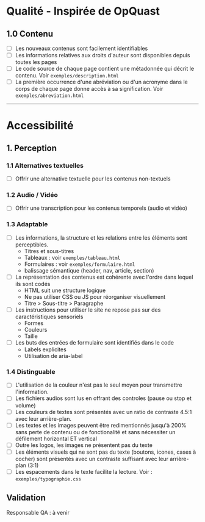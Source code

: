 # Qualité  - Inspirée de OpQuast
  
## 1.0 Contenu
- [ ] Les nouveaux contenus sont facilement identifiables
- [ ] Les informations relatives aux droits d'auteur sont disponibles depuis toutes les pages
- [ ] Le code source de chaque page contient une métadonnée qui décrit le contenu.  Voir `exemples/description.html`
- [ ]  La première occurrence d'une abréviation ou d'un acronyme dans le corps de chaque page donne accès à sa signification. Voir `exemples/abreviation.html`

---

# Accessibilité

## 1. Perception

### 1.1 Alternatives textuelles
- [ ] Offrir une alternative textuelle pour les contenus non-textuels
### 1.2 Audio / Vidéo
- [ ] Offrir une transcription pour les contenus temporels (audio et vidéo)
### 1.3 Adaptable
- [ ] Les informations, la structure et les relations entre les éléments sont perceptibles. 
    - Titres et sous-titres
    - Tableaux : voir `exemples/tableau.html`
    - Formulaires : voir `exemples/formulaire.html`
    - balissage sémantique (header, nav, article, section)
- [ ] La représentation des contenus est cohérente avec l'ordre dans lequel ils sont codés
    - HTML suit une structure logique
    - Ne pas utiliser CSS ou JS pour réorganiser visuellement
    - Titre > Sous-titre > Paragraphe
- [ ] Les instructions pour utiliser le site ne repose pas sur des caractéristiques sensoriels
    - Formes
    - Couleurs
    - Taille
 - [ ] Les buts des entrées de formulaire sont identifiés dans le code
    - Labels explicites
    - Utilisation de aria-label
### 1.4 Distinguable
- [ ] L'utilisation de la couleur n'est pas le seul moyen pour transmettre l'information.
- [ ] Les fichiers audios sont lus en offrant des controles (pause ou stop et volume)
- [ ] Les couleurs de textes sont présentés avec un ratio de contraste 4.5:1 avec leur arrière-plan.
- [ ] Les textes et les images peuvent être redimentionnés jusqu'à 200% sans perte de contenu ou de fonctionalité et sans nécessiter un défilement horizontal ET vertical
- [ ] Outre les logos, les images ne présentent pas du texte
- [ ] Les éléments visuels qui ne sont pas du texte (boutons, icones, cases à cocher) sont présentés avec un contraste suffisant avec leur arrière-plan (3:1)
- [ ] Les espacements dans le texte facilite la lecture. Voir : `exemples/typographie.css`

## Validation
Responsable QA : à venir